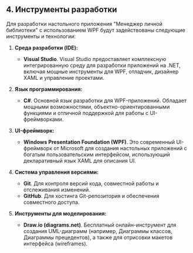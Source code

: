 ﻿## 4. Инструменты разработки

Для разработки настольного приложения "Менеджер личной библиотеки" с использованием WPF будут задействованы следующие инструменты и технологии:

1.  **Среда разработки (IDE):**
    *   **Visual Studio**. Visual Studio предоставляет комплексную интегрированную среду для разработки приложений на .NET, включая мощные инструменты для WPF, отладчик, дизайнер XAML и управление проектами.

2.  **Язык программирования:**
    *   **C#**. Основной язык разработки для WPF-приложений. Обладает мощными возможностями, объектно-ориентированными функциями и отличной поддержкой для работы с UI-фреймворками.

3.  **UI-фреймворк:**
    *   **Windows Presentation Foundation (WPF)**. Это современный UI-фреймворк от Microsoft для создания настольных приложений с богатым пользовательским интерфейсом, использующий декларативный язык XAML для описания UI.

4.  **Система управления версиями:**
    *   **Git**. Для контроля версий кода, совместной работы и отслеживания изменений.
    *   **GitHub**. Для хостинга Git-репозитория и обеспечения совместного доступа.

5.  **Инструменты для моделирования:**
    *   **Draw.io (diagrams.net)**. Бесплатный онлайн-инструмент для создания UML-диаграмм (например, Диаграммы классов, Диаграммы прецедентов), а также для отрисовки макетов интерфейса (wireframes).